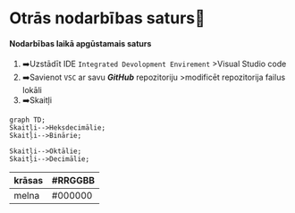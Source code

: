 # Otrās nodarbības saturs:pushpin:

#### Nodarbības laikā apgūstamais saturs

1. :arrow_right:Uzstādīt IDE `Integrated Devolopment Envirement` >Visual Studio code
2. :arrow_right:Savienot `VSC` ar savu ***_GitHub_*** repozitoriju >modificēt repozitorija failus lokāli
3. :arrow_right:Skaitļi

```mermaid
graph TD;
Skaitļi-->Heksdecimālie;
Skaitļi-->Binārie;

Skaitļi-->Oktālie;
Skaitļi-->Decimālie;
```  
|krāsas|#RRGGBB|
|------|-------|  
|melna|#000000|


